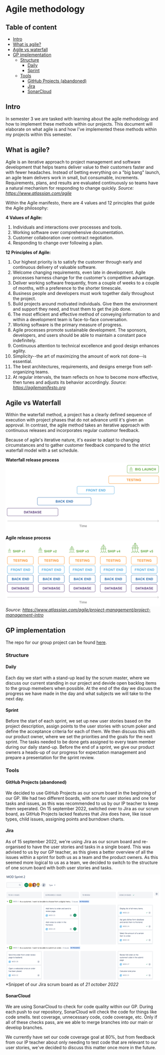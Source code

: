 # Agile methodology

## Table of content
- [Intro](#intro)
- [What is agile?](#what-is-agile?)
- [Agile vs waterfall](#agile-vs-waterfall)
- [GP implementation](#gp-implementation)
  - [Structure](#structure)
    - [Daily](#daily)
    - [Sprint](#sprint)
  - [Tools](#tools)
    - [GitHub Projects (abandoned)](#github-projects-(abandoned))
    - [Jira](#jira)
    - [SonarCloud](#sonarcloud)
    

## Intro
In semester 3 we are tasked with learning about the agile methodology and how to implement these methods within our projects. This document will elaborate on what agile is and how I've implemented these methods within my projects within this semester.

## What is agile?
Agile is an iterative approach to project management and software development that helps teams deliver value to their customers faster and with fewer headaches. Instead of betting everything on a "big bang" launch, an agile team delivers work in small, but consumable, increments. Requirements, plans, and results are evaluated continuously so teams have a natural mechanism for responding to change quickly. 
*Source: https://www.atlassian.com/agile*

Within the Agile manifesto, there are 4 values and 12 principles that guide the Agile philosophy:

**4 Values of Agile:**
1. Individuals and interactions over processes and tools.
2. Working software over comprehensive documentation.
3. Customer collaboration over contract negotiation.
4. Responding to change over following a plan.

**12 Principles of Agile:**

1. Our highest priority is to satisfy the customer through early and continuous delivery of valuable software. 
2. Welcome changing requirements, even late in development. Agile processes harness change for the customer's competitive advantage. 
3. Deliver working software frequently, from a couple of weeks to a couple of months, with a preference to the shorter timescale. 
4. Business people and developers must work together daily throughout the project. 
5. Build projects around motivated individuals. Give them the environment and support they need, and trust them to get the job done. 
6. The most efficient and effective method of conveying information to and within a development team is face-to-face conversation. 
7. Working software is the primary measure of progress. 
8. Agile processes promote sustainable development. The sponsors, developers, and users should be able to maintain a constant pace indefinitely. 
9. Continuous attention to technical excellence and good design enhances agility. 
10. Simplicity--the art of maximizing the amount of work not done--is essential. 
11. The best architectures, requirements, and designs emerge from self-organizing teams. 
12. At regular intervals, the team reflects on how to become more effective, then tunes and adjusts its behavior accordingly. 
*Source: https://agilemanifesto.org*

## Agile vs Waterfall

Within the waterfall method, a project has a clearly defined sequence of execution with project phases that do not advance until it's given an approval. In contrast, the agile method takes an iterative approach with continuous releases and incorporates regular customor feedback.

Because of agile's iterative nature, it's easier to adapt to changing circumstances and to gather customer feedback compared to the strict waterfall model with a set schedule.

**Waterfall release process**
![waterfall_release_model](../images/waterfall_release_process.svg)

**Agile release process**
![agile_release_process](../images/agile_release_train.svg)
*Source: https://www.atlassian.com/agile/project-management/project-management-intro*

## GP implementation

The repo for our group project can be found [here](https://github.com/Modus-1).

### Structure
#### Daily

Each day we start with a stand-up lead by the scrum master, where we discuss our current standing in our project and devide open backlog items to the group memebers when possible. At the end of the day we discuss the progress we have made in the day and what subjects we will take to the next day.

#### Sprint
Before the start of each sprint, we set up new user stories based on the project description, assign points to the user stories with scrum poker and define the acceptance criteria for each of them. We then discuss this with our product owner, where we set the priorities and the goals for the next sprint. The tasks needed to be done gets assigned to every team member during our daily stand-up. Before the end of a sprint, we give our product owners a heads-up of our progress for expectation management and prepare a presentation for the sprint review. 

### Tools
#### GitHub Projects (abandoned)
We decided to use GitHub Projects as our scrum board in the beginning of our GP. We had two different boards, with one for user stories and one for tasks and issues, as this was recommended to us by our IP teacher to keep them seperated. On 15 september 2022, switched over to Jira as our scrum board, as GitHub Projects lacked features that Jira does have, like issue types, child issues, assigning points and burndown charts.

#### Jira
As of 15 september 2022, we're using Jira as our scrum board and re-organised to have the user stories and tasks in a single board. This was advised to us by our GP teacher, as this gives a better overview of all the issues within a sprint for both us as a team and the product owners. As this seemed more logical to us as a team, we decided to switch to the structure of one scrum board with both user stories and tasks.

![Jira-snippet](../images/Jira-snippet.png) 
*Snippet of our Jira scrum board as of *21 october 2022*

#### SonarCloud
We are using SonarCloud to check for code quality within our GP. During each push to our repository, SonarCloud will check the code for things like code smells. test coverage, unnecessary code, code coverage, etc. Only if all of these checks pass, are we able to merge branches into our main or develop branches. 

We currently have set our code coverage goal at 80%, but from feedback from our IP teacher about only needing to test code that are relevant to our user stories, we've decided to discuss this matter once more in the future.
